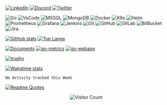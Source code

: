 [![LinkedIn](https://img.shields.io/badge/-Dustin_Ratcliffe-181717?style=for-the-badge&logo=linkedin)](https://www.linkedin.com/in/dustin-r-80a20a51/)
[![Discord](https://img.shields.io/badge/-Dustin_Ratcliffe%238911-181717?style=for-the-badge&logo=discord)](https://discord.com)
[![Twitter](https://img.shields.io/badge/-Du5tyRat-181717?style=for-the-badge&logo=twitter)](https://twitter.com/Du5tyRat)

![Go](https://img.shields.io/badge/-Go-181717?style=flat-square&logo=go)
![VsCode](https://img.shields.io/badge/-VsCode-181717?style=flat-square&logo=visualstudiocode)
![MSSQL](https://img.shields.io/badge/-MSSQL-181717?style=flat-square&logo=microsoftsqlserver)
![MongoDB](https://img.shields.io/badge/-MongoDB-black?style=flat-square&logo=mongodb)
![Docker](https://img.shields.io/badge/-Docker-black?style=flat-square&logo=docker)
![K8s](https://img.shields.io/badge/-K8s-181717?style=flat-square&logo=kubernetes)
![Helm](https://img.shields.io/badge/-Helm-181717?style=flat-square&logo=helm)
![Prometheus](https://img.shields.io/badge/-Prometheus-181717?style=flat-square&logo=prometheus)
![Grafana](https://img.shields.io/badge/-Grafana-181717?style=flat-square&logo=grafana)
![Jenkins](https://img.shields.io/badge/-Jenkins-181717?style=flat-square&logo=jenkins)
![Git](https://img.shields.io/badge/-Git-black?style=flat-square&logo=git)
![GitHub](https://img.shields.io/badge/-GitHub-181717?style=flat-square&logo=github)
![GitLab](https://img.shields.io/badge/-GitLab-FCA121?style=flat-square&logo=gitlab)
![BitBucket](https://img.shields.io/badge/-BitBucket-darkblue?style=flat-square&logo=bitbucket)
![Jira](https://img.shields.io/badge/-Jira-darkblue?style=flat-square&logo=jira)

[![GitHub stats](https://github-readme-stats.vercel.app/api?username=dustyrat&show_icons=true&theme=highcontrast)](https://github.com/dustyrat)
[![Top Langs](https://github-readme-stats.vercel.app/api/top-langs/?username=dustyrat&layout=compact&theme=highcontrast)](https://github.com/dustyrat)

[![Documents](https://github-readme-stats.vercel.app/api/pin/?username=dustyrat&repo=Documents&theme=highcontrast)](https://github.com/dustyrat/Documents)
[![go-metrics](https://github-readme-stats.vercel.app/api/pin/?username=dustyrat&repo=go-metrics&theme=highcontrast)](https://github.com/dustyrat/go-metrics)
[![go-webapp](https://github-readme-stats.vercel.app/api/pin/?username=dustyrat&repo=go-webapp&theme=highcontrast)](https://github.com/dustyrat/go-webapp)

[![trophy](https://github-profile-trophy.vercel.app/?username=dustyrat&theme=darkhub)](https://github.com/dustyrat)

[![Wakatime stats](https://github-readme-stats.vercel.app/api/wakatime?username=dustyrat&theme=highcontrast)](https://wakatime.com/@dustyrat)

<!--START_SECTION:waka-->
```text
No Activity tracked this Week
```
<!--END_SECTION:waka-->

[![Readme Quotes](https://quotes-github-readme.vercel.app/api?type=horizontal)](https://github.com/piyushsuthar/github-readme-quotes)

<div align="center">

![Visitor Count](https://profile-counter.glitch.me/dustyrat/count.svg)

</div>